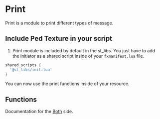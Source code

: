 # Print

Print is a module to print different types of message.

## Include Ped Texture in your script

1. Print module is included by default in the st_libs. You just have to add the initiator as a shared script inside of your `fxmanifest.lua` file.
```lua
shared_scripts {
  '@st_libs/init.lua'
}
```
You can now use the print functions inside of your resource.

## Functions

Documentation for the [Both](./shared.md) side.  